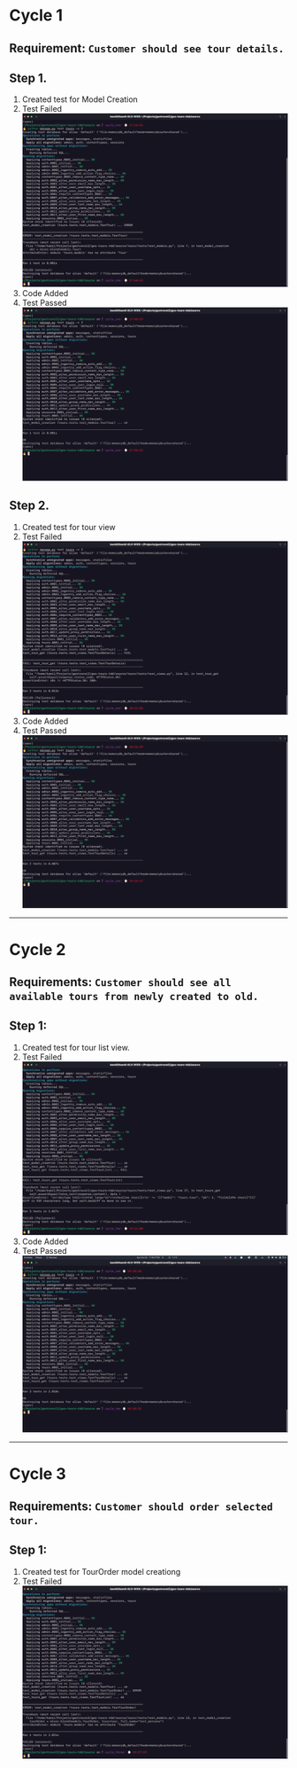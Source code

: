 # Cycle 1
## Requirement: `Customer should see tour details.`

Step 1.
---
1. Created test for Model Creation
2. Test Failed
    ![No Tour](/img/cycle1_model_red.png)
3. Code Added
4. Test Passed 
    ![Green Tour](/img/cycle1_model_green.png)

Step 2.
---
1. Created test for tour view
2. Test Failed
    ![No View](/img/cycle1_view_red.png)
3. Code Added
4. Test Passed
    ![Green View](/img/cycle1_view_green.png)

---
# Cycle 2
## Requirements: `Customer should see all available tours from newly created to old.`

Step 1:
---
1. Created test for tour list view.
2. Test Failed
    ![No View](/img/cycle2_view_red.png)
3. Code Added
4. Test Passed
    ![Green View](/img/cycle2_view_green.png)

---
# Cycle 3
## Requirements: `Customer should order selected tour.`

Step 1:
---
1. Created test for TourOrder model creationg
2. Test Failed
    ![No TourOrder](/img/cycle3_model_red.png)